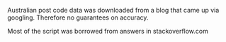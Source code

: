 Australian post code data was downloaded from a blog that came up via googling.  Therefore no guarantees on accuracy.

Most of the script was borrowed from answers in stackoverflow.com
